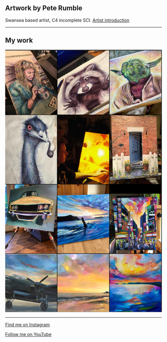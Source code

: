 ## Artwork by Pete Rumble
Swansea based artist, C4 incomplete SCI.
[Artist introduction](https://www.youtube.com/watch?v=sYPz9S7p2Fs)

---

## My work
![My work](/images/insta_wall.png "My work")

---

[Find me on Instagram](https://www.instagram.com/pedropaints/)

[Follow me on YouTube](https://www.youtube.com/@peterumbleart)
